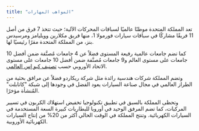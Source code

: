 ```yaml
---
title: "المواهب المهارات"
---
```


تعد المملكة المتحدة موطنًا عالميًا لسباقات المحركات الآلية؛ حيث تتخذ 7 فرق من أصل 11 فريقًا مشاركًا في سباقات سيارات فورمولا 1، منها فريق مكلارين وويليامز ومرسيدس بنز، من المملكة المتحدة مقرًا رئيسيًا لها.

كما تضم جامعات عالمية رفيعة المستوى فضلاً عن 4 جامعات مُصنَّفة ضمن أفضل 10 جامعات على مستوى العالم و9 جامعات مُصنَّفة ضمن أفضل 10 جامعات على مستوى الاتحاد الأوروبي حسب [تصنيف كيو إس العالمي](http://www.topuniversities.com/university-rankings).

وتضم المملكة شركات هندسية رائدة مثل شركة ريكاردو فضلاً عن مرافق بحثية من الطراز العالمي في مجال صناعة السيارات يعود الفضل في وجودها إلى شبكة "كاتابلت" المُنشأة مؤخرًا.

وتحظى المملكة بالسبق في تطبيق تكنولوجيا تخفيض استهلاك الكربون في تسيير المركبات، كما تضم المرفق الوحيد في أوروبا للبطاريات كبيرة السعة المستخدمة في السيارات الكهربائية. وتنتج المملكة في الوقت الحالي أكثر من 20% من إنتاج السيارات الكهربائية الأوروبية.

